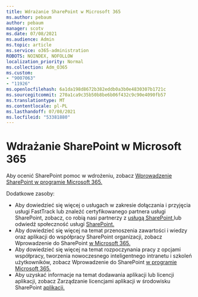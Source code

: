 ```yaml
---
title: Wdrażanie SharePoint w Microsoft 365
ms.author: pebaum
author: pebaum
manager: scotv
ms.date: 07/08/2021
ms.audience: Admin
ms.topic: article
ms.service: o365-administration
ROBOTS: NOINDEX, NOFOLLOW
localization_priority: Normal
ms.collection: Adm_O365
ms.custom:
- "9007063"
- "11926"
ms.openlocfilehash: 6a1da198d8672b382eddb0a3b0e4830307b1721c
ms.sourcegitcommit: 270a1ca9c35b50b8be6b06f432c9c90e4090fb57
ms.translationtype: MT
ms.contentlocale: pl-PL
ms.lasthandoff: 07/08/2021
ms.locfileid: "53381880"
---
```

# <a name="deploy-sharepoint-in-microsoft-365"></a>Wdrażanie SharePoint w Microsoft 365

Aby ocenić SharePoint pomoc w wdrożeniu, zobacz [Wprowadzenie SharePoint w programie Microsoft 365.](/sharepoint/introduction) 

Dodatkowe zasoby: 

- Aby dowiedzieć się więcej o usługach w zakresie dołączania i przyjęcia usługi FastTrack lub znaleźć certyfikowanego partnera usługi SharePoint, zobacz, co robią nasi partnerzy z [usługą SharePoint,](/microsoft-365/sharepoint/sharepoint-partners-sharepoint-support)lub odwiedź społeczność usługi [SharePoint.](https://techcommunity.microsoft.com/t5/sharepoint/ct-p/SharePoint) 
- Aby dowiedzieć się więcej na temat przenoszenia zawartości i wiedzy oraz aplikacji do współpracy SharePoint organizacji, zobacz Wprowadzenie do SharePoint [w Microsoft 365.](/sharepoint/introduction#migration) 
- Aby dowiedzieć się więcej na temat rozpoczynania pracy z opcjami współpracy, tworzenia nowoczesnego inteligentnego intranetu i szkoleń użytkowników, zobacz Wprowadzenie do SharePoint [w programie Microsoft 365.](/sharepoint/introduction#collaboration) 
- Aby uzyskać informacje na temat dodawania aplikacji lub licencji aplikacji, zobacz Zarządzanie licencjami aplikacji w środowisku SharePoint [aplikacji.](/sharepoint/manage-app-licenses) 


